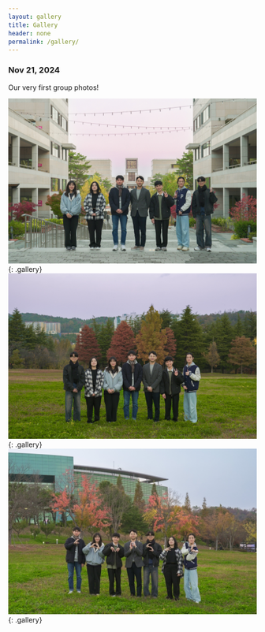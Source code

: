 ```yaml
---
layout: gallery
title: Gallery
header: none
permalink: /gallery/
---
```


### Nov 21, 2024

Our very first group photos!

![20241121-01](/assets/gallery/20241121-01.jpg){: .gallery}
![20241121-02](/assets/gallery/20241121-02.jpg){: .gallery}
![20241121-03](/assets/gallery/20241121-03.jpg){: .gallery}


